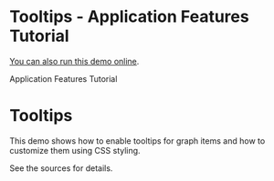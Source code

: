<!--
 //////////////////////////////////////////////////////////////////////////////
 // @license
 // This file is part of yFiles for HTML 2.5.0.3.
 // Use is subject to license terms.
 //
 // Copyright (c) 2000-2023 by yWorks GmbH, Vor dem Kreuzberg 28,
 // 72070 Tuebingen, Germany. All rights reserved.
 //
 //////////////////////////////////////////////////////////////////////////////
-->
# Tooltips - Application Features Tutorial

[You can also run this demo online](https://live.yworks.com/demos/03-tutorial-application-features/tooltips/index.html).

Application Features Tutorial

# Tooltips

This demo shows how to enable tooltips for graph items and how to customize them using CSS styling.

See the sources for details.
